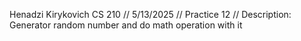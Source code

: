 

Henadzi Kirykovich CS 210
  // 5/13/2025
  // Practice 12
  // Description: Generator random number and do math operation with it
